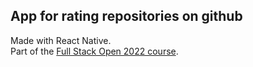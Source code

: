 ## App for rating repositories on github
Made with React Native.\
Part of the [Full Stack Open 2022 course](https://fullstackopen.com/en/).
